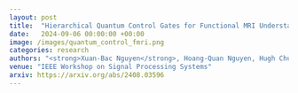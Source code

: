 ```yaml
---
layout: post
title:  "Hierarchical Quantum Control Gates for Functional MRI Understanding"
date:   2024-09-06 00:00:00 +00:00
image: /images/quantum_control_fmri.png
categories: research
authors: "<strong>Xuan-Bac Nguyen</strong>, Hoang-Quan Nguyen, Hugh Churchill, Samee U. Khan, Khoa Luu"
venue: "IEEE Workshop on Signal Processing Systems"
arxiv: https://arxiv.org/abs/2408.03596
---
```

